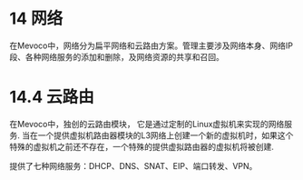 # 14 网络

在Mevoco中，网络分为扁平网络和云路由方案。管理主要涉及网络本身、网络IP段、各种网络服务的添加和删除，及网络资源的共享和召回。

# 14.4 云路由

在Mevoco中，独创的云路由模块， 它是通过定制的Linux虚拟机来实现的网络服务. 当在一个提供虚拟机路由器模块的L3网络上创建一个新的虚拟机时，如果这个特殊的虚拟机之前还不存在，一个特殊的提供虚拟路由器的虚拟机将被创建.



提供了七种网络服务：DHCP、DNS、SNAT、EIP、端口转发、VPN。
